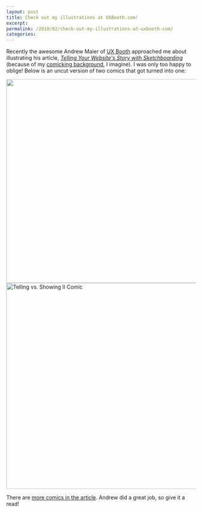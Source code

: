 ```yaml
---
layout: post
title: Check out my illustrations at UXBooth.com!
excerpt: 
permalink: /2010/02/check-out-my-illustrations-at-uxbooth-com/
categories: 
---
```

Recently the awesome Andrew Maier of <a href="http://www.uxbooth.com/">UX Booth</a> approached me about illustrating his article, <em><a href="http://www.uxbooth.com/blog/telling-your-websites-story-with-sketchboarding/">Telling Your Website's Story with Sketchboarding</a> </em>(because of my <a href="http://rachelthegreat.com">comicking background</a>, I imagine). I was only too happy to oblige! Below is an uncut version of two comics that got turned into one:

<img title="tellingvshowing1" alt="" src="http://media.rachelnabors.com/wp-content/uploads/2010/02/tellingvshowing1.png" width="520" height="540" />

<img title="Telling vs. Showing II" alt="Telling vs. Showing II Comic" src="http://media.rachelnabors.com/wp-content/uploads/2010/02/tellingvshowing2.png" width="520" height="546" />

There are <a href="http://www.uxbooth.com/blog/telling-your-websites-story-with-sketchboarding/">more comics in the article</a>. Andrew did a great job, so give it a read!